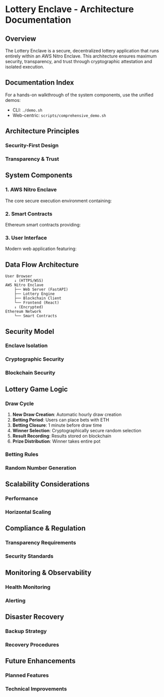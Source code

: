 # Lottery Enclave - Architecture Documentation

## Overview

The Lottery Enclave is a secure, decentralized lottery application that runs entirely within an AWS Nitro Enclave. This architecture ensures maximum security, transparency, and trust through cryptographic attestation and isolated execution.

## Documentation Index
For a hands-on walkthrough of the system components, use the unified demos:
- CLI: `./demo.sh`
- Web-centric: `scripts/comprehensive_demo.sh`

## Architecture Principles

### Security-First Design

### Transparency & Trust

## System Components

### 1. AWS Nitro Enclave
The core secure execution environment containing:

### 2. Smart Contracts
Ethereum smart contracts providing:

### 3. User Interface
Modern web application featuring:

## Data Flow Architecture

```
User Browser
    ↓ (HTTPS/WSS)
AWS Nitro Enclave
    ├── Web Server (FastAPI)
    ├── Lottery Engine
    ├── Blockchain Client
    └── Frontend (React)
    ↓ (Encrypted)
Ethereum Network
    └── Smart Contracts
```

## Security Model

### Enclave Isolation

### Cryptographic Security

### Blockchain Security

## Lottery Game Logic

### Draw Cycle
1. **New Draw Creation**: Automatic hourly draw creation
2. **Betting Period**: Users can place bets with ETH
3. **Betting Closure**: 1 minute before draw time
4. **Winner Selection**: Cryptographically secure random selection
5. **Result Recording**: Results stored on blockchain
6. **Prize Distribution**: Winner takes entire pot

### Betting Rules

### Random Number Generation

## Scalability Considerations

### Performance

### Horizontal Scaling

## Compliance & Regulation

### Transparency Requirements

### Security Standards

## Monitoring & Observability

### Health Monitoring

### Alerting

## Disaster Recovery

### Backup Strategy

### Recovery Procedures

## Future Enhancements

### Planned Features

### Technical Improvements
